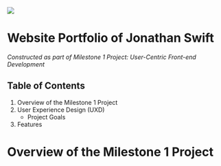 <img src="https://codeinstitute.s3.amazonaws.com/fullstack/ci_logo_small.png" style="margin: 0;">

# Website Portfolio of Jonathan Swift
*Constructed as part of Milestone 1 Project: User-Centric Front-end Development*

## Table of Contents

1. Overview of the Milestone 1 Project
2. User Experience Design (UXD)
   * Project Goals
3. Features

# Overview of the Milestone 1 Project

